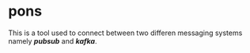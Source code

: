 # pons
This is a tool used to connect between two differen messaging systems namely ***pubsub*** and ***kafka***.

